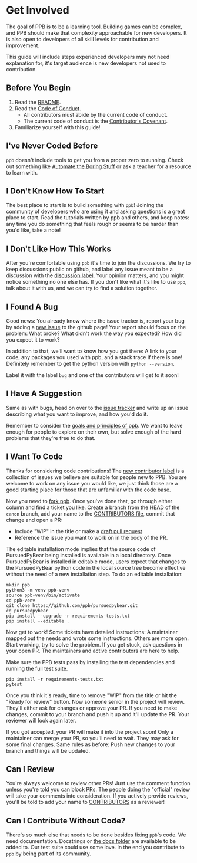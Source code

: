 # Get Involved

The goal of PPB is to be a learning tool. Building games can be complex, and
PPB should make that complexity approachable for new developers. It is also
open to developers of all skill levels for contribution and improvement.

This guide will include steps experienced developers may not need explanation
for, it's target audience is new developers not used to contribution.

## Before You Begin

1. Read the [README][readme].
2. Read the [Code of Conduct][coc].
   - All contributors must abide by the current code of conduct.
   - The current code of conduct is the [Contributor's Covenant][covenant].
3. Familiarize yourself with this guide!

## I've Never Coded Before

`ppb` doesn't include tools to get you from a proper zero to running.
Check out something like [Automate the Boring Stuff][auto] or ask a
teacher for a resource to learn with.

## I Don't Know How To Start

The best place to start is to build something with `ppb`! Joining the
community of developers who are using it and asking questions is a great
place to start. Read the tutorials written by ppb and others, and keep
notes: any time you do something that feels rough or seems to be harder
than you'd like, take a note!

## I Don't Like How This Works

After you're comfortable using `ppb` it's time to join the discussions.
We try to keep discussions public on github, and label any issue meant
to be a discussion with the [discussion label][discuss]. Your opinion
matters, and you might notice something no one else has. If you don't
like what it's like to use `ppb`, talk about it with us, and we can try
to find a solution together.

## I Found A Bug

Good news: You already know where the issue tracker is, report your bug
by adding a [new issue][issues] to the github page! Your report should
focus on the problem: What broke? What didn't work the way you expected?
How did you expect it to work?

In addition to that, we'll want to know how you got there: A link to
your code, any packages you used with ppb, and a stack trace if there is
one! Definitely remember to get the python version with `python --version`.

Label it with the label `bug` and one of the contributors will get to it
soon!

## I Have A Suggestion

Same as with bugs, head on over to the [issue tracker][issues] and
write up an issue describing what you want to improve, and how you'd do
it.

Remember to consider the [goals and principles of ppb][goals]. We want
to leave enough for people to explore on their own, but solve enough of
the hard problems that they're free to do that.

## I Want To Code

Thanks for considering code contributions! The [new contributor label][new contributor]
is a collection of issues we believe are suitable for people new to PPB.
You are welcome to work on any issue you would like, we just think those
are a good starting place for those that are unfamiliar with the code base.

Now you need to [fork ppb][fork]. Once you've done that, go through
either column and find a ticket you like. Create a branch from the HEAD of
the `canon` branch, add your name to the [CONTRIBUTORS file][contributors],
commit that change and open a PR:

- Include "WIP" in the title or make a [draft pull request][draftpr]
- Reference the issue you want to work on in the body of the PR.

The editable installation mode implies that the source code of PursuedPyBear being installed is available in a local directory. Once PursuedPyBear is installed in editable mode, users expect that changes to the PursuedPyBear python code in the local source tree become effective without the need of a new installation step. To do an editable installation:

    mkdir ppb
    python3 -m venv ppb-venv
    source ppb-venv/bin/activate
    cd ppb-venv
    git clone https://github.com/ppb/pursuedpybear.git
    cd pursuedpybear
    pip install --upgrade -r requirements-tests.txt
    pip install --editable .

Now get to work! Some tickets have detailed instructions: A maintainer
mapped out the needs and wrote some instructions. Others are more open.
Start working, try to solve the problem. If you get stuck, ask
questions in your open PR. The maintainers and active contributors are
here to help.

Make sure the PPB tests pass by installing the test dependencies and
running the full test suite.

    pip install -r requirements-tests.txt
    pytest

Once you think it's ready, time to remove "WIP" from the title or hit
the "Ready for review" button. Now someone senior in the project will
review. They'll either ask for changes or approve your PR. If you need
to make changes, commit to your branch and push it up and it'll update
the PR. Your reviewer will look again later.

If you got accepted, your PR will make it into the project soon! Only a
maintainer can merge your PR, so you'll need to wait. They may ask for
some final changes. Same rules as before: Push new changes to your
branch and things will be updated.

## Can I Review

You're always welcome to review other PRs! Just use the comment function
unless you're told you can block PRs. The people doing the "official"
review will take your comments into consideration. If you actively
provide reviews, you'll be told to add your name to
[CONTRIBUTORS][contributors] as a reviewer!

## Can I Contribute Without Code?

There's so much else that needs to be done besides fixing `ppb`'s code.
We need documentation. Docstrings or [the docs folder][docs] are
available to be added to. Our test suite could use some love. In the
end you contribute to `ppb` by being part of its community.

[auto]: https://automatetheboringstuff.com "Automate the Boring Stuff"
[coc]: https://github.com/ppb/.github/blob/canon/CODE_OF_CONDUCT.md "Code of Conduct"
[contributors]: https://github.com/ppb/pursuedpybear/blob/canon/CONTRIBUTORS.md "Contributors"
[covenant]: http://contributor-covenant.org/ "Contributor's Covenant"
[discuss]: https://github.com/ppb/pursuedpybear/issues?q=is%3Aissue+is%3Aopen+label%3Adiscussion "PPB Discussions"
[docs]: https://github.com/ppb/pursuedpybear/tree/canon/docs "PPB Docs"
[draftpr]: https://github.blog/2019-02-14-introducing-draft-pull-requests/ "Introducing draft pull requests"
[fork]: https://help.github.com/articles/fork-a-repo/ "Fork a repo"
[goals]: https://ppb.dev/#guiding-principles "PPB Goals"
[issues]: https://github.com/ppb/pursuedpybear/issues "PPB Issues"
[new contributor]: https://github.com/ppb/pursuedpybear/labels/new%20contributor "Issues labeled New Contributor"
[projects]: https://github.com/orgs/ppb/projects "PPB Projects"
[readme]: https://github.com/ppb/pursuedpybear/blob/canon/README.md "PPB README"
